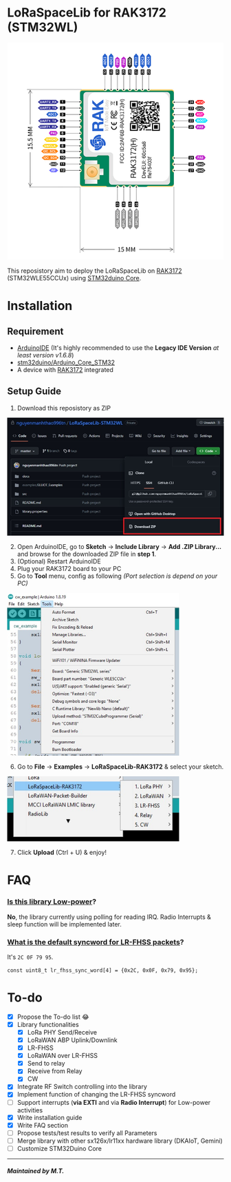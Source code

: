 # LoRaSpaceLib for RAK3172 (STM32WL)

<img src="docs/rak3172.jpg" width="600">

This reposistory aim to deploy the LoRaSpaceLib on [RAK3172](https://store.rakwireless.com/products/wisduo-lpwan-module-rak3172) (STM32WLE55CCUx) using [STM32duino Core](https://github.com/stm32duino/Arduino_Core_STM32).

# Installation

## Requirement
  - [ArduinoIDE](https://www.arduino.cc/en/software) (It's highly recommended to use the **Legacy IDE Version** *at least version v1.6.8*)
  - [stm32duino/Arduino_Core_STM32](https://github.com/stm32duino/Arduino_Core_STM32)
  - A device with [RAK3172](https://store.rakwireless.com/products/wisduo-lpwan-module-rak3172) integrated

## Setup Guide
  1. Download this reposistory as ZIP

<img src="docs/github-download-as-zip.jpg" width="600">

  2. Open ArduinoIDE, go to **Sketch** -> **Include Library** -> **Add .ZIP Library...** and browse for the downloaded ZIP file in **step 1**.
  3. (Optional) Restart ArduinoIDE
  4. Plug your RAK3172 board to your PC
  5. Go to **Tool** menu, config as following *(Port selection is depend on your PC)*

<img src="docs/arduinoide-tool-menu.jpg" width="400">

  6. Go to **File** -> **Examples** -> **LoRaSpaceLib-RAK3172** & select your sketch.

<img src="docs/examples-menu.jpg" width="400">

  7. Click **Upload** (Ctrl + U) & enjoy!

# FAQ

### <u>Is this library Low-power</u>?

**No**, the library currently using polling for reading IRQ. Radio Interrupts & sleep function will be implemented later.

### <u>What is the default syncword for LR-FHSS packets</u>?

It's ```2C 0F 79 95```.

```
const uint8_t lr_fhss_sync_word[4] = {0x2C, 0x0F, 0x79, 0x95};
```

# To-do
  - [x] Propose the To-do list 😂
  - [x] Library functionalities
    - [x] LoRa PHY Send/Receive
    - [x] LoRaWAN ABP Uplink/Downlink
    - [x] LR-FHSS
    - [x] LoRaWAN over LR-FHSS
    - [x] Send to relay
    - [x] Receive from Relay
    - [x] CW
  - [x] Integrate RF Switch controlling into the library
  - [x] Implement function of changing the LR-FHSS syncword
  - [ ] Support interrupts (**via EXTI** and via **Radio Interrupt**) for Low-power activities
  - [x] Write installation guide
  - [x] Write FAQ section
  - [ ] Propose tests/test results to verify all Parameters
  - [ ] Merge library with other sx126x/lr11xx hardware library (DKAIoT, Gemini)
  - [ ] Customize STM32Duino Core

---

##### Maintained by M.T.
